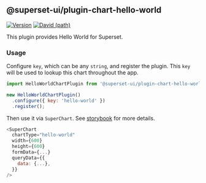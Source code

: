 ## @superset-ui/plugin-chart-hello-world

[![Version](https://img.shields.io/npm/v/@superset-ui/plugin-chart-hello-world.svg?style=flat-square)](https://img.shields.io/npm/v/@superset-ui/plugin-chart-hello-world.svg?style=flat-square)
[![David (path)](https://img.shields.io/david/apache-superset/superset-ui.svg?path=packages%2Fsuperset-ui-plugin-chart-hello-world&style=flat-square)](https://david-dm.org/apache-superset/superset-ui?path=packages/superset-ui-plugin-chart-hello-world)

This plugin provides Hello World for Superset.

### Usage

Configure `key`, which can be any `string`, and register the plugin. This `key` will be used to lookup this chart throughout the app.

```js
import HelloWorldChartPlugin from '@superset-ui/plugin-chart-hello-world';

new HelloWorldChartPlugin()
  .configure({ key: 'hello-world' })
  .register();
```

Then use it via `SuperChart`. See [storybook](https://apache-superset.github.io/superset-ui/?selectedKind=plugin-chart-hello-world) for more details.

```js
<SuperChart
  chartType="hello-world"
  width={600}
  height={600}
  formData={...}
  queryData={{
    data: {...},
  }}
/>
```